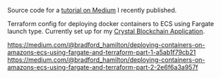 Source code for a [tutorial on Medium](https://medium.com/@bradford_hamilton/deploying-containers-on-amazons-ecs-using-fargate-and-terraform-part-2-2e6f6a3a957f) I recently published.

Terraform config for deploying docker containers to ECS using Fargate launch type. Currently set up for my [Crystal Blockchain Application](https://github.com/bradford-hamilton/crystal-blockchain).

https://medium.com/@bradford_hamilton/deploying-containers-on-amazons-ecs-using-fargate-and-terraform-part-1-a5ab1f79cb21
https://medium.com/@bradford_hamilton/deploying-containers-on-amazons-ecs-using-fargate-and-terraform-part-2-2e6f6a3a957f
